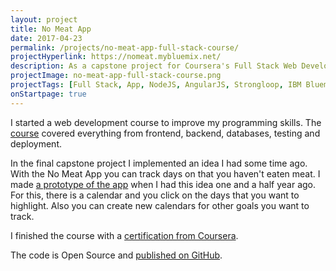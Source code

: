 ```yaml
---
layout: project
title: No Meat App
date: 2017-04-23
permalink: /projects/no-meat-app-full-stack-course/
projectHyperlink: https://nomeat.mybluemix.net/
description: As a capstone project for Coursera's Full Stack Web Development Course it implemented a full-fledged web application from frontend to backend.
projectImage: no-meat-app-full-stack-course.png
projectTags: [Full Stack, App, NodeJS, AngularJS, Strongloop, IBM Bluemix]
onStartpage: true
---
```


I started a web development course to improve my programming skills. The <a href="https://www.coursera.org/specializations/full-stack">course</a> covered everything from frontend, backend, databases, testing and deployment.

In the final capstone project I implemented an idea I had some time ago. With the No Meat App you can track days on that you haven't eaten meat. I made <a href="http://mauwi.me/projects/no-meat-app/">a prototype of the app</a> when I had this idea one and a half year ago. For this, there is a calendar and you click on the days that you want to highlight. Also you can create new calendars for other goals you want to track.

I finished the course with a <a href="https://www.coursera.org/account/accomplishments/specialization/certificate/NR7UJUTUADRB">certification from Coursera</a>.

The code is Open Source and <a href="https://github.com/mauricewipf/No-Meat-App">published on GitHub</a>.
